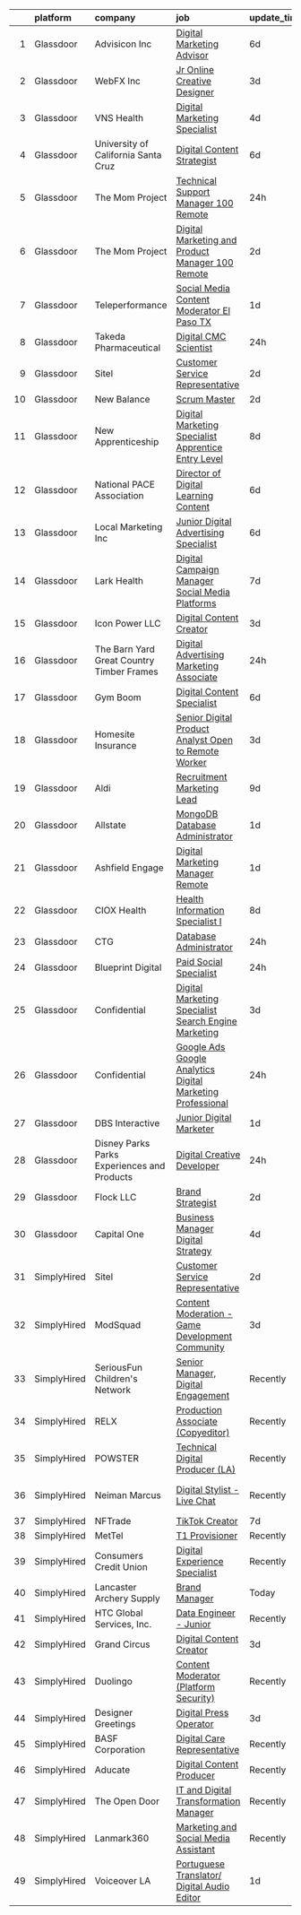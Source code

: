 

|    | platform    | company                                      | job                                                                                                                                                                                                                                                                                                                                                                                                                                                                                                                                                                                                                                                                                                                                                                                                                                                                                                                                                                                                                                                                                                                                                                                                                                                                                                                                                                                                                                                                                                                                | update_time   | location                    |
|---:|:------------|:---------------------------------------------|:-----------------------------------------------------------------------------------------------------------------------------------------------------------------------------------------------------------------------------------------------------------------------------------------------------------------------------------------------------------------------------------------------------------------------------------------------------------------------------------------------------------------------------------------------------------------------------------------------------------------------------------------------------------------------------------------------------------------------------------------------------------------------------------------------------------------------------------------------------------------------------------------------------------------------------------------------------------------------------------------------------------------------------------------------------------------------------------------------------------------------------------------------------------------------------------------------------------------------------------------------------------------------------------------------------------------------------------------------------------------------------------------------------------------------------------------------------------------------------------------------------------------------------------|:--------------|:----------------------------|
|  1 | Glassdoor   | Advisicon  Inc                               | [Digital Marketing Advisor](https://www.glassdoor.com/partner/jobListing.htm?pos=117&ao=1110586&s=58&guid=000001814c6160dda1fff7ea7a2164aa&src=GD_JOB_AD&t=SR&vt=w&ea=1&cs=1_08468ac4&cb=1654843859936&jobListingId=1007916139820&cpc=BAEB662971763A76&jrtk=3-0-1g5662oa3r14p801-1g5662oajr04m800-338600e85a9464a8--6NYlbfkN0DDmQcSHtR98tO2Rr3KnpjazZVSYyOhe8sxhvclrz6seZbH-Q0ftYaU1-jyAFdKe71Re1-YmKh7fLXC10ti0AObGRX6Ov8UJ2oRuuT4DDaSLhd_3MGXjtvwNoNsfCHR9MtWidWA62AZDkza5YHi2dzFjXrLWSF8gMWKbgCaWOhrfPCysp2AI_f50OSoynQ-shNRPPM30wy9KAQNvFmxcKudci35sjuQ4O-uFIp_7kW3OoYf9XqZdK4QZ5uFDEXyT8c5V2D9qOOQAYwRvJJtsDFyLrcMmossdcR8PiAN6i9N_1Ef_Sg8qmHOxzHtVfhbx1i3W34yosLLPUfAGT_Mk9MjBOOvDWMAmiJQeV-Vz4pUdtFwFAQ6HhxxLjvgPpR7jXcqw8tA-KHI2hjXMzoww3Spe9yNFHiIXHpSTvdXOaW2_2p6mX_mHIlMgOokt_O-nR3tcPP_g1dPB7Qwg3s52-oEFl1Jn-KQr8dZ44G-o35Mr6fzXLA5_P615eghXRz2yy0%3D)                                                                                                                                                                                                                                                                                                                                                                                                                                                                                                                                                                                                                                                                 | 6d            | Remote                      |
|  2 | Glassdoor   | WebFX  Inc                                   | [Jr  Online Creative Designer](https://www.glassdoor.com/partner/jobListing.htm?pos=103&ao=1110586&s=58&guid=000001814c6160dda1fff7ea7a2164aa&src=GD_JOB_AD&t=SR&vt=w&cs=1_5a0c1e74&cb=1654843859934&jobListingId=1007920957224&cpc=18B9B60E52E5A655&jrtk=3-0-1g5662oa3r14p801-1g5662oajr04m800-a5e3d758c20915e7--6NYlbfkN0AA3uNcJ0aeXBAdVd1dUlJvZjHaUXbbC2QUFGJChoFW7xEU327m6es56oflZv-QfBiXaJjOm2dM-p2ULuXGhhiddON2dPCKM8MZpqUxQMhQF42Ox2TJ-0G6ZeH3VMrntCm-DglIegi0fE0cVrwpgnw8SZdQzorpRYu00TAxEqzDvmhaNkrpWfvCy1IEX20iC-zxOaAvKZRx7Q-8ZAVh3syaJwZsgM7wXAFlBsgjQi9cXsF6zvCh4x_qyoJcP2CEEU-tJcHUHezmDxfZ1kfNGJjI1nkYX3Eo-aRGe1NDHH1AU6I4DnPwpHj0SiPqdPhOZEud4BV7gu_f0HYmG_YwKy8ina_f-rJBkX3nuUpxEX_geJKlOrHdtaCVBKYUEgkl9kRGvC9GNaqoHQnyfycjek5wtspbjmMOKjbaaS8w2PrYKBLihFrsqgh6I0yEtChGF3JgwbJvUU-8lIXifQvQX5n_gcGEZ5UWdycwD-gcctzELdecwiYEwXW1ZeW4Dtk0CfkFH8ig80iH3PFuCrC7aneIkUDDKu7PsLHYUBWt-mK62CTb5LheCBQlx3q6yQzpkZ4%3D)                                                                                                                                                                                                                                                                                                                                                                                                                                                                                                                                                                                                   | 3d            | Harrisburg, PA              |
|  3 | Glassdoor   | VNS Health                                   | [Digital Marketing Specialist](https://www.glassdoor.com/partner/jobListing.htm?pos=105&ao=1110586&s=58&guid=000001814c6160dda1fff7ea7a2164aa&src=GD_JOB_AD&t=SR&vt=w&cs=1_edb30989&cb=1654843859934&jobListingId=1007919126111&cpc=DFCAFF9DFE7B86C3&jrtk=3-0-1g5662oa3r14p801-1g5662oajr04m800-7f696c7597a812a0--6NYlbfkN0AsH3E7n5ny7Bi-dP3F5AKWLEV5I-6R1KnenKG6VJTQLziLDwHlgzFTB4XmwZNSNDCM0334W9lHqqDvLhjLz8s2zY5JHK-PR2GhFSL0GJm4whwWwNuy7RRmMugBZvBOTIHYz6qJiPV6S5zmK_o2JX2wU0owhXL0HmutKreAMyOqZwza6wLogbQgljnoQXOFR-WTIEnymhGP27acjVPZjAYG2YImDRGW-AdG2WtAtJfifF8k0k8ytEPbub8Onm3OF4ugG0W3uAAkr_r0prtjqOp5ntP0QniW0NSi5RsXA5zY7CcRJGcEyFTRXh0QIwCJSIrQLHzqRJAjcYFXmMJpm6jd5C3jU9S4YEuzXpTiyZcs8OkaOyPs6YnCe5Jr3SruA4z1Ymgijwww75QPT9Sh5gu99iTEaWd_PBCnk3DKKAswoF4esFC3txG6r6ki8hS3pdNeevOutqefug%3D%3D)                                                                                                                                                                                                                                                                                                                                                                                                                                                                                                                                                                                                                                                                                                                     | 4d            | New York, NY                |
|  4 | Glassdoor   | University of California Santa Cruz          | [Digital Content Strategist](https://www.glassdoor.com/partner/jobListing.htm?pos=101&ao=1110586&s=58&guid=000001814c6160dda1fff7ea7a2164aa&src=GD_JOB_AD&t=SR&vt=w&cs=1_527a99f7&cb=1654843859933&jobListingId=1007917295462&cpc=D3F7CB07E435E2D0&jrtk=3-0-1g5662oa3r14p801-1g5662oajr04m800-075a96d117d55ebf--6NYlbfkN0CMMrwQCTGqxDMwPsqy_tpyMCXYMRX0KWyeG_5gagirnyyCOli8vl6hj4_OgnEbxqe0zrF8pFC3_4f8jMRYcASx0CK0Yznk32M9GlknXBFJJ8dcogJmm08Xj2BxZiIRmNgLDXCXxTKIyhOXcBcn9T80ZkoB2R16xxr0qi97EjmQQzj3CaVjE03spaZQt6aUlyqynbN3krOyqBQufoH3XcTRGrD4HBNjFsnDYy1lzMC_I9zalS1to8BeWc_k9NDvO98OVCR8EqIncp5-dK1sJqG5gHLiPOwH_Eld-l1VJwTsUk8FLr-5E0EG---fLB_FEmReZaLh66LDjgV-prnt-plgPhZNzBHqFE7-rWnNY40I-a1BKdoeFtmfjYn63peu0KS_X-SJPXyVlTRUwKBNefU58mtkFOlakQLLgVHBa7CO4vO4RXgsXKgc0RVW1E7P2drRZifH7mWWag%3D%3D)                                                                                                                                                                                                                                                                                                                                                                                                                                                                                                                                                                                                                                                                                                                       | 6d            | Santa Cruz, CA              |
|  5 | Glassdoor   | The Mom Project                              | [Technical Support Manager  100  Remote ](https://www.glassdoor.com/partner/jobListing.htm?pos=118&ao=1110586&s=58&guid=000001814c6160dda1fff7ea7a2164aa&src=GD_JOB_AD&t=SR&vt=w&cs=1_12fab46d&cb=1654843859936&jobListingId=1007930351580&cpc=82B3195DA92CAF92&jrtk=3-0-1g5662oa3r14p801-1g5662oajr04m800-62b92adf8dd23749--6NYlbfkN0BDp_epf89aHDQhKpPegNJQ_ldQpEFZQsM9OcONMGxWx6pU56EKHF58QjVdAUvn2gXI5hyVLNA1C0Gb0DkX7ADb_xGpsyJgbb_0Zqwk7-ijuKZB-c3-0TZudU-XQfpy3zcY3aSXZr12N9y6nbbMX7T47W7Ug4C8_tUSmEGP0EtQ7EZs3feIaH365raMKneQB7dZHG6gzklwiGBZkq_utJdTKIfXsDizg0tSRNr8ubNMGC_eTzRh4m6rquVksEo1GZ9rwp4JmegMsWLf_X1X628hMUg_FJkjY2vU4XG3wPc9kO_OibD8VC5M1YayWmiJK59aivYpW7s6mNIG1YtsDvLtxLetC983RnbfTz2_0JIjk9sgrluqw89xpSTPDDpt0HSyKgFJ26dWO9tITieiXTr8e06ypMjkYjpLqs5mTbe8tjslAqvyvg7LSplAdEziy9-7HvwtylSKfvPgnquNLTkxKRzU9s-FaYxFqEw5frEKL2n11Wjfd0h-1wdhEX2pvLgBqlBdODSILlyjtwMsRE37T1oN4_sQyaTA361yL3X_UldBnwIGYespntrinK-acR5yGBt4NNUvgA%3D%3D)                                                                                                                                                                                                                                                                                                                                                                                                                                                                                                                                                                          | 24h           | Remote                      |
|  6 | Glassdoor   | The Mom Project                              | [Digital Marketing and Product Manager  100  Remote ](https://www.glassdoor.com/partner/jobListing.htm?pos=119&ao=1110586&s=58&guid=000001814c6160dda1fff7ea7a2164aa&src=GD_JOB_AD&t=SR&vt=w&cs=1_ab1eac8a&cb=1654843859936&jobListingId=1007924076269&cpc=E773D000C9BC26FA&jrtk=3-0-1g5662oa3r14p801-1g5662oajr04m800-e968128a4ed3c166--6NYlbfkN0BDp_epf89aHDQhKpPegNJQ_ldQpEFZQsM9OcONMGxWx6pU56EKHF58QjVdAUvn2gWzb7WT_VdhIniLWUErrzSffkwbkX38nK96CE-_18y32QCKsFTbEQ8gY_WP7RAT2mk8cyUbA3d_FSSp1LUQnsc2jczUGdeitK7WgN5seixNmeE_7ExxMAOtbSRVuBf73EFmUBN_18tk33xhYRPV7PleCzux6lJvqNn0OTNjNkDkc1WDenlHpPkNigb7izqL5HyN-IJRIGapGRyc3aM8eKwFucqavcig-b33driVT4TeoRDIr8foszmIMq1mpanZlzCZOSpPlM_hLilhOLuCYwuoCQlszC_-lWcriiWDmbzkVhsuzXoGnor_WfGKUP2HbOJ0kycBkhhrn-929eca25i4_aokfYfnWlHt91iHyAooQDK6WcWhY3nIIbvMQnlJjNgA_spup6p0e15-fswtWmf2ON-MaPJjZS6xHGf4DEHM-d_CYZmKaj2q2reUilx4WLmtSsSzXO0lemEBkhRKlAQNfXzL2tEvVcldtFPHtO9ECNGRmEh_qyd67oCs7Hy3lidppzY_HtbSnQ%3D%3D)                                                                                                                                                                                                                                                                                                                                                                                                                                                                                                                                                              | 2d            | Remote                      |
|  7 | Glassdoor   | Teleperformance                              | [Social Media Content Moderator  El Paso  TX](https://www.glassdoor.com/partner/jobListing.htm?pos=123&ao=1110586&s=58&guid=000001814c6160dda1fff7ea7a2164aa&src=GD_JOB_AD&t=SR&vt=w&cs=1_a2599552&cb=1654843859936&jobListingId=1007926113016&cpc=F41FEAB56D215062&jrtk=3-0-1g5662oa3r14p801-1g5662oajr04m800-fff7a7e4d4b16618--6NYlbfkN0B6WvEhlXVvoeINVu-ouHjaAZXC5eOJkXMvb3uV-8LI_9I1LjpwRjTqvN-0qqrhF4q43eVWjjlCQ-A1IEY5BcSWg2fgUObsDxWhB_RUbJ-IkYJDNzEH48KNZ5Jp_SxVqKAsG_eY7sKxTCIYwW_IGO-5UxM83pQ6riMdGMdTK06py34NxdqmECQwJ5D_nGOwpuIgWDyD-xmUxJVl5mz-LVWXG_rH2OEtTp037Y2eFmvzuEtu-rOxDe2Ho_NNHETqqzzlaKcVPsyWFf8p76Bmdkw14sO9bJDdd4CqRpp6HRiPJBsmVS1eSVCz3eCQVu_njNBVmm02-dHBEuX1jdH4t-R6L2U58Xj356EAwP5FG4y7Dk5hhd0Up6zoKzhl30EHTXiXo7k5q1Rw-I5zGAeb-lP4-Jj9EM4ZRrMXulBjEvQ0ofu8XGr3Z0lgBJ4kMiAHzmusdlpHV5iRCYYalogsQdWbO6Tx3_xif8dcZ4tRQ6cm9Mc-7Q9Ngdnw-4SaIxmh3w01jLmaopc1fL8bkOVFxib5W3pZdZRkTDNcvBtKOTMskw%3D%3D)                                                                                                                                                                                                                                                                                                                                                                                                                                                                                                                                                                                                      | 1d            | El Paso, TX                 |
|  8 | Glassdoor   | Takeda Pharmaceutical                        | [Digital CMC Scientist](https://www.glassdoor.com/partner/jobListing.htm?pos=125&ao=1110586&s=58&guid=000001814c6160dda1fff7ea7a2164aa&src=GD_JOB_AD&t=SR&vt=w&cs=1_cbe7da8b&cb=1654843859937&jobListingId=1007930379862&cpc=D2F1DE17EE1F43B9&jrtk=3-0-1g5662oa3r14p801-1g5662oajr04m800-c87c4e5530667bc7--6NYlbfkN0Dpk2nRRB2qCzcWtelMs6RnOpE2QQykp_Gr47Tac0r5hCH0J3UzLxpgpuhWWRPjzv_pVMLrJzievwWs2RoluiB1kl3PCcszSj0PVX6flnN6iD1qNcH6ir5fQFf-dt-d-EAz5eyWFhJ1LV9uZYS51kWUDcuUFou6ENBfMLx1U3zvd_oFzCP9rXfWauGkla7I6_4zFjmbAu7vZR8PPqv0VKKCz9pkdOI0Z2F8FaK30ELSGm5c6mgJu6MQxXsg5D2FsVR9lc55mobbhT_t6u11M1Zj2CPhfFSy0akDcjTDmHHrP27wXGXv_9bB9SMPHvLgdCQZGsSrRNGrWDhmBWGITOUEGS-hlCshzFxXixIN9bYeR7SC3rDAnGOSojZ-BhjjKQFWFdAKT7SfiGDNVk1w4wIDqR0Zrx7x75vkdohP69ok2LkY-t6C3Zf8)                                                                                                                                                                                                                                                                                                                                                                                                                                                                                                                                                                                                                                                                                                                                                        | 24h           | Clifton, NJ                 |
|  9 | Glassdoor   | Sitel                                        | [Customer Service Representative](https://www.glassdoor.com/partner/jobListing.htm?pos=109&ao=1110586&s=58&guid=000001814c6160dda1fff7ea7a2164aa&src=GD_JOB_AD&t=SR&vt=w&cs=1_88c73e66&cb=1654843859934&jobListingId=1007923404343&cpc=AC285F3A3ECA6BB0&jrtk=3-0-1g5662oa3r14p801-1g5662oajr04m800-32fe2d651763fd99--6NYlbfkN0CBtZxUpP1QTOYFeIJnsNrvL2IvFQoGtsAuEWSa46ujWVuS4m7EkjU5ZZ5i67e7zzWspVzDbrwPtSXOQLFlCGBNCFfkak1sM196VjgWo76NvJHv7o4GLeKr-rOA_9Jz91gfEMKe5SFvrvlM5l0d87JtXgIJilXxK1ZAbHtSHCG5ewI2T3V83oOxBUrCiaAiTFBgc2EjjGJJpV5HWZg34dWB5KEKvWA-4aewCLqpCP8XxSF9Coc8xH7oVv9IRCQ93NCLa9nFep792zdBRiLz_mAtpU2vnayMiB-SENHvKqVWXUMisnE3TuKR6bStD3RaHzHrTr3BV65DWKeqeJR52YbvgkUc9RcybJMsOEpOIGOo813kBC7sv3MTiFOH5oRE4IpjolKvmb27uEXMIsFCS3gtJWI6YXrPlp63OMt2MT5i8DrEoB8n_nf7pqfCnagmhuUVCmCZ2gTlOZUfxapdwDXz1dXs3TI2gJP99JukjUSdJm84wwXfzYkYNAUREKplsmI%3D)                                                                                                                                                                                                                                                                                                                                                                                                                                                                                                                                                                                                                                                                | 2d            | Hephzibah, GA               |
| 10 | Glassdoor   | New Balance                                  | [Scrum Master](https://www.glassdoor.com/partner/jobListing.htm?pos=110&ao=1110586&s=58&guid=000001814c6160dda1fff7ea7a2164aa&src=GD_JOB_AD&t=SR&vt=w&cs=1_0469e3d7&cb=1654843859935&jobListingId=1007924671740&cpc=FF950A86FEA5DF54&jrtk=3-0-1g5662oa3r14p801-1g5662oajr04m800-7e8b8396ec9996ce--6NYlbfkN0A-NHPE89aMEoKiA8B41Hae2nLWj54W-Qo-xrCvCh0mhHD8GUsE6Bc1X2xP3_XkCS4j-61q0FBd_RzRXPKHvo1CpOv8wB8n0Yeri3yNpck5XushaNd-lFS5yRNbInqaCjKA5myRm-NevLBeG9ZTkNmmiKHuszK2Fv1q3Jj8Dmc0dLWvFXDySoAfnL84GSvxCyzb26V252MZhPASlWqFhZoTa9wE0eiTsTv3HtsbZeY5G9263YhGHFUqXWFYIuz-pVTsq0FsU-AEx0WCzwaYVUZEagquTh4GnCNXyzSmDIznWW5k9TdNVOlRveYJbYRPAaEeAZJayh6vIErG1TToujS7V23R7f9mPuvQO9dXjhTigKsS9bybk4R6Y08rzQrx-YCFgDoPRsKTt08_MS9Vsrml5k9AjzxTCjSRbklhXM6fe3-bKoro0VaSmKPy-u2ka2w46oRJtxPUtF2DpaB0AHV4vHGyxBW4W90TdVKipfdpXUUo324xcyise9vj98VHgjleO6lfJx25vVJT33E74wZ6GUyhLUgg6u4cmh0-0MZfmYoUR4DZ6yzZ)                                                                                                                                                                                                                                                                                                                                                                                                                                                                                                                                                                                                                                 | 2d            | Massachusetts               |
| 11 | Glassdoor   | New Apprenticeship                           | [Digital Marketing Specialist   Apprentice  Entry Level ](https://www.glassdoor.com/partner/jobListing.htm?pos=107&ao=1110586&s=58&guid=000001814c6160dda1fff7ea7a2164aa&src=GD_JOB_AD&t=SR&vt=w&cs=1_c9d81c88&cb=1654843859934&jobListingId=1007910299056&cpc=983919718F9DC6F6&jrtk=3-0-1g5662oa3r14p801-1g5662oajr04m800-b68b7ae8af64eb9f--6NYlbfkN0DTBj4QuFnqhUtF9Z2VxXbtwG9o9MshGMGKhqGuRanbGyMSKNP2ipuKBGjayGrxGcmwnpAE2pkUNwgfO-DLOCJxC2ofUoaFUc-bXXlJ5q32YQ6pqxrBdNV-I7moWF-JJsw4UenbevQr7dNaaJ-vr1d8HjwgDJ5TSNb8H03b40N6ivmA-jikARwveKdDWvaMRXhN4X2hzzPMlwKGktHuTeMITG5_Yslbp4xqPA3NZFH6ZJUEveYDAmuzqtHZQ3NwxYNZViLzy2VrDGs2DNSOQWwtzhJJjs8ne5ssEd0I7v7Wsr9W-zkYwuJWDnRv9kWHIywauBBiWy83HVYNUjNxCVCvHyYhiQVR-JaSLprNmFWh18BcPTjkcexpYrZisslvsXNNy4xzwmtU6wTktThakUcF1mAOvnYhDmSAZjZPEhhw5wM6nqmeQzHAUxzKQarCzBHqp0KveFS2arKIPEUn7dYsAGhom0-lDWIePb61m5741g%3D%3D)                                                                                                                                                                                                                                                                                                                                                                                                                                                                                                                                                                                                                                                          | 8d            | Austin, TX                  |
| 12 | Glassdoor   | National PACE Association                    | [Director of Digital Learning Content](https://www.glassdoor.com/partner/jobListing.htm?pos=114&ao=1110586&s=58&guid=000001814c6160dda1fff7ea7a2164aa&src=GD_JOB_AD&t=SR&vt=w&ea=1&cs=1_6ede9a34&cb=1654843859936&jobListingId=1007916806262&cpc=F583A5AE0DDDFE3A&jrtk=3-0-1g5662oa3r14p801-1g5662oajr04m800-bf2ede79dfecc23b--6NYlbfkN0CmAKDpbBbVKRzplB0uvDj-zmpq8BLbQlUAX9pqlK72uTZWTRfKD97NF-X6uDwnAd_dOXo_op12aD0en_c4WkcMSlrwaMOuT9l4yEwAgh2H5FlX8aXl9WpTPDfnIjxWibEZrN1rQbIj5hdZxTNcpQiP49sTTD7gjeJuDZHO2ZtrWOgV5LNu5W_zvpK9Cm9H_WH8KIPSjzCNUnb_7oxc9VLxWMaqZTyEHsF7SJTWjJTORw9r0GMiRTklUOb36D4ZEJG8YfyCSgt090Py5bB68vPtMbd2X90q184qhv0rAJqHfdfl-tJRhRBKVrqWQO_BULePwS7cHHSvQuZsqt8oFDrQrdonzIrb1wYzMCwu6-TdfhVmUFigf7xg8oBAMKry3oAWnC6yurFbdRuUWGA47P57wb4qAfCNNuxbkpqXF15uL0FC48TjZ2yyYh80rJ1OJNk7KqGNB5t0fsEe47qAu85v5z0VJOc375CDUEVtMdBz_0UiE4gOYLCi59DiE8pSJuIXezphx4O9qg%3D%3D)                                                                                                                                                                                                                                                                                                                                                                                                                                                                                                                                                                                                                                        | 6d            | Remote                      |
| 13 | Glassdoor   | Local Marketing Inc                          | [Junior Digital Advertising Specialist](https://www.glassdoor.com/partner/jobListing.htm?pos=130&ao=1110586&s=58&guid=000001814c6160dda1fff7ea7a2164aa&src=GD_JOB_AD&t=SR&vt=w&ea=1&cs=1_7e519d27&cb=1654843859937&jobListingId=1007916720752&cpc=8795CF9063CD573D&jrtk=3-0-1g5662oa3r14p801-1g5662oajr04m800-a4b19dac3a846149--6NYlbfkN0CzmkxONe8j-yzr5BYuDjTG-MufwVApq4WSV9L6a0-OdY_oAMhkEJcf3EynQaWB1rgsIIXwJ7aa5b_LM_8JFTN5xDEdVBzpEn2k4nTgfxkEIqhRsGBrq9Aofs__r0TfV-lAxyeUfa-XpAIDz2DtNNt5yxgkI1ueAtvWidXXDIynmHmWvkPohFwoMF60Lv8xXzr0e_tZpSPV15uZTmNJh0n-5ExAoFdMXHqXYaxYJzbVvCbGfVLWD7yNT1TmQXn5EulCz5oq4WLKBwwV5ySxXy04UroaauXvPtgAHimcOjBXCmeY8E7VOdjaoXuzJ9jRuDB_3p2--d91S4t9TkIhzP6nJ_pTOWCdPuJntyyhAJ55LH-wcEuFzSW7AA98lXcSSbzSMDE59fQnV2o_nwXeq0HMY4k7wmPwvu69MvtBaj8BNj0ouFOU5aX0yW-nvEqGSVzpfr189yT_cW7v5QJaEa_slWrtSA2bwuBew7zrzrpur2FY6dez19wy3JnWlM0obMyXZqPcL_JMmQ%3D%3D)                                                                                                                                                                                                                                                                                                                                                                                                                                                                                                                                                                                                                                       | 6d            | Remote                      |
| 14 | Glassdoor   | Lark Health                                  | [Digital Campaign Manager  Social Media Platforms](https://www.glassdoor.com/partner/jobListing.htm?pos=115&ao=1110586&s=58&guid=000001814c6160dda1fff7ea7a2164aa&src=GD_JOB_AD&t=SR&vt=w&ea=1&cs=1_6fe8b20b&cb=1654843859936&jobListingId=1007915079045&cpc=B076152010A3B66C&jrtk=3-0-1g5662oa3r14p801-1g5662oajr04m800-b07692dd376df051--6NYlbfkN0BiaPbRicbIvk_wQNYQAiEIYBF8qRYaKffsmrJB_M9P1Fy1gJ25aVdAvUz7kT0dQ3RE04-6qvXDAEpQ_hDHCFOuWf-zG6XzIe-WsTSuDKRnH0NBQoMScoE8fajRe-dz_sLXIoXh0jbj2yeca9SCTB28nlGzmFAHP2x7vMTcJGnj-HfqkBI4RStAGO4Niz7OgICuVDZGpH0gZJJe3xrQR2DiD_sDhgcapGaJqPvtAI_oZUy4ZIngxyupFNNjeWRJqxopj2x1ZPJvtiwHIz6C3S39Ul8ZO6wGhyodBYZOhI3r4T9swiBRDld_ZlXVGNXRlRspr4P4ZVPTksZp373sYvqaFGJw4Bqu-SuK0IJUSHFRE_eAzhaIZt9BEaiXpXREa1ciK5nwheCaO0n_pYTERWmSeYvcOYUwXzbcWz0XX15H1FpqOHGUdFLSlt2wAbsbWirdTN2XXrsu8-VruGuxxzYhH7Exuqp_bASun0QiXjOfScvxMHGgEyaCmkFlFVtNOdhAZ8K5DFBgds2-TGN7x2l6A-eNqziP28nClh3kPNf22Q4iX5QLmeU5gNu9NkmbhG2BqaktfjzPh-1oP7p-4pwDjdyti83zNqc3ErjP3i-ZXvPBO13H3OuRdbfkv2a-yqJt6BvxJKHKhFPUcL0jlSxx8jb0nVofSPODArPPz8mKtENlGhpwwMFMrhNGZL_Hr9dpoq9ThSGgCcuqk37HrK-r5FTinP7hH3RU_MtidWeyyG5zZZZ_N3dxei4gDZfo4hZWKVfW7R3AuD_TZPDX6WPkc8DfuIJrh3u6RFyBhajym8olqCsleuAfnIL_KnpeOvaNPMfBfbnBb0zPFPps3jhp6_rZE0sFaFvRR_YEjpoRkx2h0FHHV6C839YiOeN3f-KiN77rBjFFvzOxbAtFgGKr1EMbiwhSdW4FvFFRfzIuszN6rcr2eyPU_MAwuBr0hlC__6GpGYVW4ZXn8-wxfQbM8k6voZFcab4fYGjTd-_TtuDfyRlXHT2_73HAwtCS62o%3D)                                                                                                          | 7d            | Remote                      |
| 15 | Glassdoor   | Icon Power  LLC                              | [Digital Content Creator](https://www.glassdoor.com/partner/jobListing.htm?pos=124&ao=1110586&s=58&guid=000001814c6160dda1fff7ea7a2164aa&src=GD_JOB_AD&t=SR&vt=w&ea=1&cs=1_78c20af2&cb=1654843859937&jobListingId=1007921897222&cpc=444700D72F2ECBCE&jrtk=3-0-1g5662oa3r14p801-1g5662oajr04m800-ea44d2726d24e938--6NYlbfkN0AV1EwlI9QWEPr4JOH_zvQ1ng7RiRTcak_xyOQu2cWbCJN_mnrqw-yjHjGcdbgQijZ7Pw9f_XvmTAK2Cj06ww3a9BXymBt0jRYnrV-TFtNLI8oVpY7gQ2bXVHqScz1GddkPiZLKtW8NVDK_dzbrVzniCBa33dBz3VDeU6TuQGSUTwYwDW9KMQWC8ugGB61pNDo-uLDFthQtcUPxAHMidXjJzRpctjV3rln7_fV6W3HoveekeTXU_fqqRm-4ZDrMgIwcpIN4z7ZbOlQ85pZWFhTgjiI6fdDTJ9Rmyfw0xEK6zfBaKF8Ftj0LXKHIaS5S8WGnvocDQRnrr0OyAWlxgBKA1e4gtKNH2aNudXsRUr8ACtrrev6KTqgjAMX-CFojNTicsjvXucukXjhrF11Pn1coeefEo-nDQuM4kCTGOcKwX-uTZaqU4jvISvlUMuv_2mVoaqHJb6KMbLcMsecoejXk44LMK1Y2LTer62wuZgrQN2h0eHNFQFSWYwj-hzCefTwOnZT1qstfbY2yG2M7q70M_Mtp01rKUhhL3ynuTxcXonsIrdj7tjzLHBYTVa3WOs4%3D)                                                                                                                                                                                                                                                                                                                                                                                                                                                                                                                                                                                                   | 3d            | Tempe, AZ                   |
| 16 | Glassdoor   | The Barn Yard   Great Country Timber Frames  | [Digital Advertising   Marketing Associate](https://www.glassdoor.com/partner/jobListing.htm?pos=112&ao=1110586&s=58&guid=000001814c6160dda1fff7ea7a2164aa&src=GD_JOB_AD&t=SR&vt=w&ea=1&cs=1_54e8750b&cb=1654843859935&jobListingId=1007928895528&cpc=6BF42D0955AE9A34&jrtk=3-0-1g5662oa3r14p801-1g5662oajr04m800-c9bd468b14175264--6NYlbfkN0D_RwI-Y35c5tZXuIcn2G8QO4DCQQNE0GQX7GPMm_kHp8-jJLP4gjGg3opErR1r2w5NmJe49mKF2GeNDl31-nIxrXEvsxbYUMbMRvxP099Rb9GJQ1gq063ZDkZX02D2OmtzGUalghHoNABWSCHblJBw79u4JVzoloaZym1shaIh-Mm-4Z_FAyLtUiSv6MkL3vXnG4KBUNhGFFnDb_lfkMw5A6mmv8AH6wbaT6jqNeC8ibmOal_Ny1H6phhJv1TwLTKAyv5RbEJcCsdk5IDe4QPXUmoGnwtd4maIfcifaZUEvrq3FAlQWBdyqAPYF5RnvogYqd2XLYvIGtXHW7VjEMbQiTjNMBTbW0NopsDoi3OmRa4FdnpTJwGfkBFzd0NvYQwHkFGARtEfumMQrrihypDVuj7VEh-UPurCgJmZ-5hLrautLBP8LuAeUOOuzZlQYOwiYt_r_h4oQtV-JmXa3e4xFTZjkvWwAz7KMsqvJVrbtXLfT5KVlu7Zlw3JEHBU4HbRI-ADwXRW1g%3D%3D)                                                                                                                                                                                                                                                                                                                                                                                                                                                                                                                                                                                                                                   | 24h           | Ellington, CT               |
| 17 | Glassdoor   | Gym Boom                                     | [Digital Content Specialist](https://www.glassdoor.com/partner/jobListing.htm?pos=128&ao=1110586&s=58&guid=000001814c6160dda1fff7ea7a2164aa&src=GD_JOB_AD&t=SR&vt=w&ea=1&cs=1_b9cd62e8&cb=1654843859937&jobListingId=1007916007405&cpc=3BA4CE39D5B5DEF5&jrtk=3-0-1g5662oa3r14p801-1g5662oajr04m800-b730ad67e4610c4d--6NYlbfkN0AoDDpkrGhtzKE0gVp1BlX-LnPD9pSPoLM4cZg7PJyRwXta8g-PD65gtwwxll4D2MuHAFo27I93awlALvy9Y0Mn9HhJvejTWrye-1QKMASfk8GOxbKNyGPZn20x4UqE5clZSz9ts_BJJVK9mq7LLMlk8MttZzhMOPlhYFa7gQ4_ehER4jnC61pV7zBiPeL3HXp0D8poC9TVy7L1TXbHB6MF47-TYOuZJDEckRiwAWFkBPL6uok1WVqDRSm6Yt8FnHEV8_GMFXSqKPZ1qVbI7KXuY1WQhVaBBL3qFnXjLXNcFeUapepUaD-gpR1oMymkaYRjEIGsme3v2MR88HwSYOYQ8b6TA31I0vmKhCT8TtDtsknrRm0GCVAI_EovRadWfSnx_JAxP0l5jRT2F1yWONF8t134djQ4OmCIHHUP1A_75e4WTcKUy5xDvpm3bE_nD50yzP8EOdGf4Ijv--Pasjkpw8yUzTfRYEEQByr7hTj6hHQrEi7H_zH3OZLmCaiTTvAPNG3WCAlQ87kVUKyT9d2w)                                                                                                                                                                                                                                                                                                                                                                                                                                                                                                                                                                                                                                              | 6d            | Remote                      |
| 18 | Glassdoor   | Homesite Insurance                           | [Senior Digital Product Analyst  Open to Remote Worker ](https://www.glassdoor.com/partner/jobListing.htm?pos=106&ao=1110586&s=58&guid=000001814c6160dda1fff7ea7a2164aa&src=GD_JOB_AD&t=SR&vt=w&cs=1_7a88f601&cb=1654843859934&jobListingId=1007921564648&cpc=ACBF47B84C432121&jrtk=3-0-1g5662oa3r14p801-1g5662oajr04m800-82d4393920334577--6NYlbfkN0B4_0cAWFLdWJFCnfZ83J9k0zAsYiOS3g-P-TO-MQuKe6Dcoxn5lJ2xi6mnWVyINmD7ClUUJYh38OZHh9wDzVm0DHL2aWuuR8GSMUaIJHsur5xMJbBsLC4yxQocTDF4az4BYo3koZULV1752iieoTk0hBiKwtw1bOwPNqkpyTiA1QTKkHaUomOsO-Vw85eAUr-eMp5KilNzPlr9N-SA3t3YFo2f5qym5DKW9KA30ocVHTnuDALGQJC4hWEJRzJ2fWforapM6Tx7-gryRPH9NUs6iqGhf6mNRz6UvFPc6TWEvgjy9nsurZ3ebDmHEFl5HQlw89Z4zFhLFZkGol6ooV6x8ThoATENf9y2qdmV9ny4jPCW04kmUbQemw3ETDPGsKPu4GsH-IzYPUH9S18MDL7o45k-aPSf_lRaxRcpZLUtY5HIOverH06CFyGrpdj2xCR7zepaftpP_cXE47ITNxeqG0kaeHGEI9JxAbfKtm-BEaRyhJ7L-y70lndF8g9f15_RaURu8wzgx7RXJmg7tuF6xTGsii1xHMzKYMmG6JOhig%3D%3D)                                                                                                                                                                                                                                                                                                                                                                                                                                                                                                                                                                                           | 3d            | Boston, MA                  |
| 19 | Glassdoor   | Aldi                                         | [Recruitment Marketing Lead](https://www.glassdoor.com/partner/jobListing.htm?pos=116&ao=1110586&s=58&guid=000001814c6160dda1fff7ea7a2164aa&src=GD_JOB_AD&t=SR&vt=w&cs=1_129aa09b&cb=1654843859936&jobListingId=1007907336529&cpc=AF02A54CD0F60729&jrtk=3-0-1g5662oa3r14p801-1g5662oajr04m800-8310a54d0562144f--6NYlbfkN0ClHNp0ZBjKyc81wQMevommuJ-J0v0HsQ54qzXihA8FIYR0josEAaSh7sgSW0zpAuItChvUG2yEFxkV5nFl-9anxtRTIx99CqA9zvTs66GSHbXMANnow_VLcTMP_1c6q30oWznkQaYHLTz2z7XXY1yigYcb7XGeEkskkn422l_m0ZpVG-srEHzNCBzgMR_O6ewHP82vBTJUE8icO6xd3X9MacfUO7StN7gMBFZyC9qTkMoS4ZQZzmpsKJMUBalX46flbnoLWAoxOpqosIEyIZAsdSZSVkxBrB_V6Fz1XednviFc0FpvVG-8Qs1cEhmM-CCrIvEGgHWpapok_D5igqHEVzQSbRyoQaITktl6nh-U0b45a1H7KT8DhaPNCZiNcM7nvBf36Veh0SstUohA9SWO9GtK5xYhoytKpyTPKSrsyk1a6Gj6pfWEYZauzDpd_D_lWPQNCkfraQ%3D%3D)                                                                                                                                                                                                                                                                                                                                                                                                                                                                                                                                                                                                                                                                                                                       | 9d            | Naperville, IL              |
| 20 | Glassdoor   | Allstate                                     | [MongoDB Database Administrator](https://www.glassdoor.com/partner/jobListing.htm?pos=122&ao=1110586&s=58&guid=000001814c6160dda1fff7ea7a2164aa&src=GD_JOB_AD&t=SR&vt=w&cs=1_d4c2303c&cb=1654843859936&jobListingId=1007926067752&cpc=FD1C1DA32C38CFA7&jrtk=3-0-1g5662oa3r14p801-1g5662oajr04m800-c2124910500564d6--6NYlbfkN0BLH0BMQoDn-yw6Urt952hBm1JLFZ7WpBxND2cMIOjOqbFVk94wXfJol2fCSe2VsLxzSGw-UADt3aYqiuBWrWNgsBdMbi1YSO8Ygp3OP5qTbHrMIfp2r-N0gKuE9cixoVPMcb92q8kcKqgppvwscUw_BUbnWttFs-CcV57QYlQvTRQO3vIjjo1vde5uZFpUc-jPpc4bO4AlID___4gOLdQfFawZBg61s1sMsnRyd_bssuu8zgWnUt1e6KZSBl7w7-6KT_HLvLp5mrpgqeFz92QP5iE6phufNb2eHF3yQDoWYIHTDoQwvfVrm_20Hrjoq0tSU8zUm947tWGbUiWeD9_k2B6wDPZkKDrHXfR647wKFilnseZo_hrHSYGNPoqRUFQ_oqJVlrUrjABQ2gGghro3kigxf5OAXI_o2n6NckwD4KAl_P3WrN2CYuwEUpT-cKJ6JjypjekJsm0CswSpCbV4pnh5jqMlVeT_lEmRelkhkwvjrD4WfPNWilGMsi04dbrDzhh_VRr1GgX8IFE_W8FqwdXwszjqMX4e-zq_fqJGOXnlVYCx46a4CPs0T1wyK46WGQRvxQHbvn_6pnnPoKntlSfu8y9mvAqeJaxVmgqNl9dALsT_1gdqplFrkJcGyb8G7wxyAIF-qqybpLDpcI6Oc305peiCSB2egFX7HFNmwrql22zVE0DRKCVMz6HD5AgwT-vWroUGXAZ47xGgkQtQ9vYYVINIiLPQUvc6xjRQIcknN6OQSfFogKNu-6B960gmjGtDM6g7rYGQW5v13ZdkSz8Z552nQt52E7n3fELMZNm9ws-dIFQth8Y6fi3w8MT4w_adE0XkloPJrC2EPNLjUfml0ceV7tnY4b1PpehfUUt-4BymmZqETPzuA4_6atQ1KXY5E-6UE6_OZ_Tkl_VxSclviOk1AXRSh43iFN8zb1v9FEDtHenYipdNZJvBTdod3v1fJi1CW4beeTRrchJ-SAd6JYbFln49GkxP5Mvo02x_9xpOHcvJBi5BKtdu6lSDzSZGoe82KMH5jPaNm4Yf0q6bEj-3mTwP4WH9s9zX90aGCIKgq2N1p_GLu7mdTIUDhTfxkRIHdr1ZgVTPuUQGrZQwFr02N9zVMmtpZW4HqRh9cMnTGFP419U_B8hR9FI%3D) | 1d            | Remote                      |
| 21 | Glassdoor   | Ashfield Engage                              | [Digital Marketing Manager  Remote ](https://www.glassdoor.com/partner/jobListing.htm?pos=121&ao=1110586&s=58&guid=000001814c6160dda1fff7ea7a2164aa&src=GD_JOB_AD&t=SR&vt=w&ea=1&cs=1_9e0ad72c&cb=1654843859936&jobListingId=1007926643042&cpc=0FE1F5EA2BC84A01&jrtk=3-0-1g5662oa3r14p801-1g5662oajr04m800-e1248b763d3bea9e--6NYlbfkN0Cj5q7ci9j2SncqQ1w4XhRvVZPDzgJIf779KjkIt1WaM930OmrWU9pYEF7VvzJtVVoWEQKaokIPVgcmP7qHQML3nVRCQNxawNp5tQGTVieSIL194sXHnfhTYAOC_f-i2rWQdSYYspTgSi7mqfVmYHPIthSkwu-LMe3lKLf8dHGPWMPo8IjwPhH4Ho8oQadHYVpxBYMLP8N3Mz18qdvtscnhwXsMCjc8QZyyPNcEF7XsKLabZ50OW7dDM1vLJFjZYfOOf6KDNsKCRjISjmYlpoIHrTZX2GqxaZh5dMyQoEVWv6sOTwPjoI81RVDk6nhF5ZpaYXusg55H_-aCJ51juK08TL2UDbdvgVKA-JSFexwmoZZqvtzHzHOA-cgedLkQNQ7NrgCx3EkKTcFwkrdJv4AwBTwTnUTQl-U29zMgD4fbxm94vbkPsf5sfkK0SyopEXrlWo4ji7Z-Psndv0nYG7-gxDL6gqaBU4q8gOXhrOfgdiaegEVzJ4M8o6GzkHikQgjMsKEMP2y8pQ%3D%3D)                                                                                                                                                                                                                                                                                                                                                                                                                                                                                                                                                                                                                                          | 1d            | Remote                      |
| 22 | Glassdoor   | CIOX Health                                  | [Health Information Specialist I](https://www.glassdoor.com/partner/jobListing.htm?pos=126&ao=1110586&s=58&guid=000001814c6160dda1fff7ea7a2164aa&src=GD_JOB_AD&t=SR&vt=w&cs=1_5d96f5bd&cb=1654843859937&jobListingId=1007911337636&cpc=F41FEAB56D215062&jrtk=3-0-1g5662oa3r14p801-1g5662oajr04m800-a477c2b49c520306--6NYlbfkN0DmVkbSMMk0SKBlrQ160sntKeTFoLu9cDfRQznIgsntp_qWLZxp7XF70qvPNt07L4ueO1oQTpmyAmrtKPOPmm5peNWP9lbOiFGxV3539AY4oMmZ-GD4rv6NQbkFDFVw2VaeTY8qXembj3cpZMC_Gdol6RlX6kUcec29UnTLBxIZF02fCEZLk2SgzOWWfzTGbPWUY8VFJsTAFes5vRe2q6uIlHVAz0XlNrz_0PmLPoIgAcnlFep8PlO_i4DkNkhoh63D0EVdE9QH9INwulNcx0TEwWdn-iCa2rKKI0M2sFzlUZtmipInAE5YMLKuwiO_cCENAWLkmXFHQWGjTzqqtPArGic8zFESjWv8_1hNK5hb4HweXZ8MLVZoMtmmEp6ssHVjqJMxTkws1-r39iRasZOGvDmAcQQ6Oy_eCF-4tjfR3Xq3z1ZT80SWGo21_TYtnRVLgYqF4e5wIHeyCSDrUO0APb5nciPGZ-lFXsaX1PZCly3mMCfd-lbMPEbVO2xInum9wk63WUdlLYLD39F1f1JwBkJU3F6_t59VeAv-xrUstQXxwUKWeH6lEmo-zFNJzygDHdLOXfD9WjrhH5b97EAZZdgSYeY04-Y22f8MESQczOo21op_9hVzMSQAwmtAQARW1Dus1g16U8uzrpTUOB5m54qjQ4q5GzJOQ1kP8zGJ1wnU06EmVvs9dKUY0pTbx0dmUTkvo0famILIL33fhu1pcRId_zs7Ga3v6mdhjNzJmQ%3D%3D)                                                                                                                                                                                                                                                                                                                                                                                                                  | 8d            | Remote                      |
| 23 | Glassdoor   | CTG                                          | [Database Administrator](https://www.glassdoor.com/partner/jobListing.htm?pos=120&ao=1110586&s=58&guid=000001814c6160dda1fff7ea7a2164aa&src=GD_JOB_AD&t=SR&vt=w&ea=1&cs=1_0dd228fa&cb=1654843859936&jobListingId=1007929209991&cpc=217C45A42544DB93&jrtk=3-0-1g5662oa3r14p801-1g5662oajr04m800-5aa901a96388b223--6NYlbfkN0BUuw7dcSK2qrMgpRGDt7rEWDvwL-yoXP8zyKxLIZmMo98WYTiioynGA-NGIZWh_glPhkguwjeIiTaPMEJWWDfHH7N-GjhG_u-N2_1zFzRXJm0X4i0WsMNTHt2DUVdOxrtZqoiFQId3RIV34xrSMjETh_35TkwxjZfC2qqryRoJdCgipCK9qUErl3UG_xJyokqNemuy8_0gjPPpEl-TFMxQZrYN7juzyOPeGNh7X1zcbStCtmg17ChwnBjMMSNSbP-jZaknJxCeKa07DzhUcWdDwJG8mq0Bn8WzoGigH0WoXocsVfJ0ei05-G9s2SkEcbyHaZ1jJaSIc07m67usziENTwrqpgCueS8zGLo8uGcVI0pLORCYk4gvpXltuRcYOsLnNaWJsk5CmF2APaRjLJBJhQU8LzQyRysFWEIJe5J2l-m8NEGLmmbdjCn4BrRmQdutR6o89KDJZtkrLjanGV4Jz7EsvteXF7-M4UU2_fuJdGrUkcVp7sbIemb_BsK1CGIGdvMi5cSzEw%3D%3D)                                                                                                                                                                                                                                                                                                                                                                                                                                                                                                                                                                                                                                                      | 24h           | Remote                      |
| 24 | Glassdoor   | Blueprint Digital                            | [Paid Social Specialist](https://www.glassdoor.com/partner/jobListing.htm?pos=113&ao=1110586&s=58&guid=000001814c6160dda1fff7ea7a2164aa&src=GD_JOB_AD&t=SR&vt=w&cs=1_dbf73d10&cb=1654843859935&jobListingId=1007929438955&cpc=6193B0C32834B022&jrtk=3-0-1g5662oa3r14p801-1g5662oajr04m800-c151744c2ee671aa--6NYlbfkN0BBTU8ML8dsRm6OssV1NGjCXqp4DLZDgGxpEr9u2dmHEnz8HpyVbm73Q-YrCPc14-6-Mb0vq-nKvE5tELhYrG9sPKpqqsmATcx0PB3j9VLo8ezuJD5Upo3rIl7zWNCgxMBpBlMbqBGvINLc8d1J3BkTDKDcSpv3mns03AVjzYWLxRyGqjC06sHM9VQjd77H1poJNI8fKKHp6Q268DYZBOHUKyUuhlxHvD_eh25wfmSwDvJCCW9_DyNauAa3LHcnt66vVqBoNNGPFyX1EMh7x3lcTrgl9F65jdXnKt7XH7ilnXfSotnOlqAkjIlCRjY_RELMj-F3IU5zQrH9CwxDmGIrUnLlCYsRmX7JiRUsC37r9xJrMxofKMdGU1h2NvsDXlUYUuIOV-nYwc5X0_2WYT782Bhtf5JfX9wxm4LJfvBy8OsHytUDjIBtnrAzcmxMIbt3GKrOE5Jd5Uk4PTYTW6HIY6ljgv8bJcNRDhS6Jc_2uo4ssiRhgXsrQWSfUHle4I2juzwXEXk5wg%3D%3D)                                                                                                                                                                                                                                                                                                                                                                                                                                                                                                                                                                                                                                                           | 24h           | Remote                      |
| 25 | Glassdoor   | Confidential                                 | [Digital Marketing Specialist   Search Engine Marketing](https://www.glassdoor.com/partner/jobListing.htm?pos=108&ao=1110586&s=58&guid=000001814c6160dda1fff7ea7a2164aa&src=GD_JOB_AD&t=SR&vt=w&ea=1&cs=1_cf7985f8&cb=1654843859935&jobListingId=1007920846251&cpc=9EDA28EADF1DF7F0&jrtk=3-0-1g5662oa3r14p801-1g5662oajr04m800-638c9988e922934b--6NYlbfkN0CMFVcT91qBK3dOyni1TU3g3zL7fOnkOihFFeTLMCrS9UEr6h9XWUc80FNuSFvdIvMxfh3ixUktsDBPrtdnpGT5A6pg8eDkDYe-I8qGq5S4dNF_AaXL2TfYlQ46sQoi3-V_T5C2w4Fb8OS6o9vD13rMao8sqnDLE_CxaSFOYJcpqStMotae1uarRSa1kI8OeZ4xEL0QRoT_J12yzrKZp6Nulh_aDEu0lcdvuC-ova74P79-bbeQAjhzLD0OjXFakC3JPYmHJzD8IdqL4zoY7wSCCIg8oJq5QpJHjiNObFd9isYhes4LFHmjZOTs1O-mrNbDLc--JOY6qudhEvRqvWAabKSHtyBXC6dgkfpDrdxSKrMf5pjxfVwvZjBb0CuDBEtfju77ZgHQ-Gl3l74rXZdPq9IMHTiIFN2IMKVWwwpI87EteOHJ-JinykHOUqxpDYZaHPHtoGsHaUSLbka8QLAWPR52mfxrsdmliDLvIXaUZ1E4smxpXepuN0Zay2Oze3WGGtY3kvDypA01m-0ImePRXXfGsTHYsDHcnsQwMAOqVg%3D%3D)                                                                                                                                                                                                                                                                                                                                                                                                                                                                                                                                                                                      | 3d            | Orange Lake, NY             |
| 26 | Glassdoor   | Confidential                                 | [Google Ads   Google Analytics Digital Marketing Professional](https://www.glassdoor.com/partner/jobListing.htm?pos=111&ao=1110586&s=58&guid=000001814c6160dda1fff7ea7a2164aa&src=GD_JOB_AD&t=SR&vt=w&ea=1&cs=1_a5eec001&cb=1654843859935&jobListingId=1007928961443&cpc=1120CD366D53BFD9&jrtk=3-0-1g5662oa3r14p801-1g5662oajr04m800-f73b3d98ec08bc5b--6NYlbfkN0CMFVcT91qBK3dOyni1TU3g3zL7fOnkOihFFeTLMCrS9U266c2EUC6lVo8HIoLQDIHyKcYETocbCQs3av6j2G442jfwuf13xDCCzCmkfo5iUuAVxINSjK3xnRPLetbMokvXk-xtY7h36Zdzzg_yJWQ33lbREWA5K3UG_A1JHitW50I2CE-fxEzvmZIsGAPlW4EBxGsfsCCO-Rk3UNAdAG1TIC6dG50LOciEVBkqzQ0gosbm-3XQ6d6IJPgUQg6jExqtFlC193HSeGhVg1qhCr4YC9U81DyWqLyrDbTuujmN0FevM4RtUTu0OP4XXxcwFoPt12l8aziRheFEROa0YuA3DT9Tkbqhmk8p9lKm9y9m1a2qAWs3JEYCbZjS_e9KfxyQrUcbhgQ5qFZ0Q5f4hoWJHk9qjdEn52WrhT5MmGIeyCr2r46bOYSSuQAtmwdRtXdTmIoW1rf5JtCX3WkGv6vt22Di-V1Cnsu4EahwtVpZJD-sc7akHbi6pFIo3t4JA2A%3D)                                                                                                                                                                                                                                                                                                                                                                                                                                                                                                                                                                                                                              | 24h           | Remote                      |
| 27 | Glassdoor   | DBS Interactive                              | [Junior Digital Marketer](https://www.glassdoor.com/partner/jobListing.htm?pos=102&ao=1110586&s=58&guid=000001814c6160dda1fff7ea7a2164aa&src=GD_JOB_AD&t=SR&vt=w&ea=1&cs=1_989be7bc&cb=1654843859934&jobListingId=1007926900363&cpc=E509DD49A6927373&jrtk=3-0-1g5662oa3r14p801-1g5662oajr04m800-e259d21d1237765e--6NYlbfkN0D5EoDI19pzLD_ZoAvoqM1-O9qeTV9KvYbDAr1-bMzVcdI5BfyUm4Lr-T-0gAZO119BiAkYlzgtMzBixCVYR1i6yamCDex3Op4Wio5MCH2_YDt7TOCSAreXJFdtwuLMTHDTp1NPFqryOQ1fQtOMQD08U3J-dtZQAS1jvGlT_vhr1yLyg8pdagIpgcRvhfaE1Tqklz_RpkbGyG_NMn9bAS0KP3VahAwNRKYoBXwm5ijndhs4kOGSwLCxFDCpNPuOZSKD_b-hbV7Y8m1V9DL08Oj9xYgfp-mABfPWIvicxHfCAQvHWtUDMQ7Ny3QNn-FqNPiXJhpj17YJtyFyjL5sSxh2BWY58K03likq5HC924Aw01tY_sdNgI4CiiavaTLSLlC4of958CKRTbyLDnjn6_oK-GjqpdZ2JrNnhj3ZGDZGvg5KxXcjO_NcBJg0intCFjeJLklby2FodTKRsKQ3QjcppJyLYtw00pXNSDyPVEnjJ62pUaWByCe3NaltF8F_2ZwxGXp1ZsYj4g%3D%3D)                                                                                                                                                                                                                                                                                                                                                                                                                                                                                                                                                                                                                                                     | 1d            | Louisville, KY              |
| 28 | Glassdoor   | Disney Parks Parks  Experiences and Products | [Digital Creative Developer](https://www.glassdoor.com/partner/jobListing.htm?pos=127&ao=1110586&s=58&guid=000001814c6160dda1fff7ea7a2164aa&src=GD_JOB_AD&t=SR&vt=w&cs=1_38691493&cb=1654843859937&jobListingId=1007930245837&cpc=A65DF3A704A48F9B&jrtk=3-0-1g5662oa3r14p801-1g5662oajr04m800-a07ec686d5dc4932--6NYlbfkN0DAFTyt7pbDCC2JPO79CSdi1dIb81yjczP5qsKcZIxgiRd1qisRd4re16D_VG3-wzWE0TRV-qtevl7u-jnbabedZFChUQ8cy7SISUX443P7jaksC6QRJOnabOmrTwPtjylIpBuGefcYyVDshK-Dq-fOmcbIB5TfAbVKzfHQr2oDNq-kIdG7xusXPeBAaRrf-xuaz27apoMCCY3FIZ8atMwvpeFRq0xSyI3GJa0XfjQX55O5RELlT1qX81Laywz72RWfisG_WgSHYlQalXYoAbcbOGPkeUmCZnYZFn6a40BMLHCs9vx7CYnZGoLUaEYAIUh837qIsuivOfiNQb2-HZxuk5r2KIh4Wn6TzC6F_C6tIuaAY28AJ5sIEZtMCr4ez7VOVJ63tNZumHAB2i4YtaqeyPYEO_T0toZdc8zAF-vdDgwpophXQ4XjoVDSEVMXu6N_B2PlJHPy0A%3D%3D)                                                                                                                                                                                                                                                                                                                                                                                                                                                                                                                                                                                                                                                                                                                       | 24h           | Lovejoy, GA                 |
| 29 | Glassdoor   | Flock LLC                                    | [Brand Strategist](https://www.glassdoor.com/partner/jobListing.htm?pos=129&ao=1110586&s=58&guid=000001814c6160dda1fff7ea7a2164aa&src=GD_JOB_AD&t=SR&vt=w&ea=1&cs=1_19e59cf1&cb=1654843859937&jobListingId=1007922990379&cpc=6193B0C32834B022&jrtk=3-0-1g5662oa3r14p801-1g5662oajr04m800-6fb55de729f352d4--6NYlbfkN0Dc5OKlJC7VvUPMhU011CC5p8XZpwcLe4mAqadZov5f6s408XjUb5H5uQRetc0PsA6vuhwvb3s6GUSQFDBQtLbM6aaZaTHoLvC3A2NDMekoRyG0pS4XxGYHtga4NoA1kb7PyTeopEBqJaG8CNGVJ2KAeif-vQPPoGw-ECMvw7BU4x06v6-gHiweqDhnOsgkwmzKLOpFs9faEcE7_NG5sDJAVOypb5Ou9C0pHWU3noUtp3LQRH5lSw8P8o9ubejyOrfspycnNxx6k8qEbxCPv7uQo_yVKLlnMhL-_d0qxFlwZO5wHqTkqPsQcpQ2Z0sdQ9Zts5mMXh-_liAAxaOIcnzbKPGDUphJPqVQ1e6PM93dAbSmCgCZpJQoUya3ZfGBQkl0KhWelqEQdRFAj_kJOgOIzYz5yaXdyQIiq8jwk0mTN6UPBICh0XpLgQio6VKJiamX0hkmTZgW4bl_Jtt5uyLHuYtcJc_JhZy724LWzNk6vg%3D%3D)                                                                                                                                                                                                                                                                                                                                                                                                                                                                                                                                                                                                                                                                                            | 2d            | Washington, DC              |
| 30 | Glassdoor   | Capital One                                  | [Business Manager   Digital Strategy](https://www.glassdoor.com/partner/jobListing.htm?pos=104&ao=1110586&s=58&guid=000001814c6160dda1fff7ea7a2164aa&src=GD_JOB_AD&t=SR&vt=w&cs=1_134a1a19&cb=1654843859934&jobListingId=1007919456215&cpc=4E9467AEE1271D89&jrtk=3-0-1g5662oa3r14p801-1g5662oajr04m800-cc23a0a65910cd11--6NYlbfkN0C3j_zLGvpMLCdiZ0WC46XqVTA1VMZzOzKXPhAXwYlrNb9EbKZEg8x0wzjxx-xvfPq-kYH0gVWqFVylJw4QYAkpWNryOCPoApanJSU1mb5yTFqXPG4wmO_tx6B9FGDzPVMJCkieUuwjmbDQ_-0MlMLcGzR33UHCcEwGXaUaOwyPqhy25KIJIjipQuleSfrdShc57TOyRgYjV7Azr1WWCrp4s3_wX2Ff4UmgFwUydfrw79O_CVbXGO2IitATiubMJqsq7ZAjFH7G2w9HDgWZrbTmXqiWprNviA-HDpNzeXVedPKcARh_JJzrdhLnRoTKcBNVq9YsgDErCAZei2-ln1X5AV38Br3Suu38O-iDvL-uT92JrVlz8Im81_Ivz8-P9TM8FLeivFMXkCWHSaFDDmTF3vCBMqUJiA3vgu96mBhvdeD7_2S3Ha9S5fEk2WXT5Lg%3D)                                                                                                                                                                                                                                                                                                                                                                                                                                                                                                                                                                                                                                                                                                                            | 4d            | Vienna, VA                  |
| 31 | SimplyHired | Sitel                                        | [Customer Service Representative](https://www.simplyhired.com/job/tq6C83l3hg9c6iQ0UbqBz9CAvAxpbBZfsdzRep5L0NclEePT5xhBVA?q=digital+platform)                                                                                                                                                                                                                                                                                                                                                                                                                                                                                                                                                                                                                                                                                                                                                                                                                                                                                                                                                                                                                                                                                                                                                                                                                                                                                                                                                                                       | 2d            | Hephzibah, GA +23 locations |
| 32 | SimplyHired | ModSquad                                     | [Content Moderation - Game Development Community](https://www.simplyhired.com/job/1Dxi140A4WmKEzAzhPyzV18R8qcBLqO13czlyIttVBDaxRaDV50BVA?q=digital+platform)                                                                                                                                                                                                                                                                                                                                                                                                                                                                                                                                                                                                                                                                                                                                                                                                                                                                                                                                                                                                                                                                                                                                                                                                                                                                                                                                                                       | 3d            | Remote                      |
| 33 | SimplyHired | SeriousFun Children's Network                | [Senior Manager, Digital Engagement](https://www.simplyhired.com/job/7GoyKdcwVJz7iMSqVvHuM5KUh6NCd-ptFi5i0RWnToA-HuMJkmR9Kg?q=digital+platform)                                                                                                                                                                                                                                                                                                                                                                                                                                                                                                                                                                                                                                                                                                                                                                                                                                                                                                                                                                                                                                                                                                                                                                                                                                                                                                                                                                                    | Recently      | Norwalk, CT                 |
| 34 | SimplyHired | RELX                                         | [Production Associate (Copyeditor)](https://www.simplyhired.com/job/zTaAFsYoYXUIdfHWhyLFpU544riXyKmtiZ6RfOJASJj_FOs6eMfFyQ?q=digital+platform)                                                                                                                                                                                                                                                                                                                                                                                                                                                                                                                                                                                                                                                                                                                                                                                                                                                                                                                                                                                                                                                                                                                                                                                                                                                                                                                                                                                     | Recently      | Cambridge, MA               |
| 35 | SimplyHired | POWSTER                                      | [Technical Digital Producer (LA)](https://www.simplyhired.com/job/X4xGn1E-w8Go_pZWhY3JZog5rr2XiLZqR1aSI2Yqat5VQPt0KMz2nA?q=digital+platform)                                                                                                                                                                                                                                                                                                                                                                                                                                                                                                                                                                                                                                                                                                                                                                                                                                                                                                                                                                                                                                                                                                                                                                                                                                                                                                                                                                                       | Recently      | Los Angeles, CA             |
| 36 | SimplyHired | Neiman Marcus                                | [Digital Stylist - Live Chat](https://www.simplyhired.com/job/CvAFVMCN-TRQZsigpMCF7Ee_TPbgo-YZ-wSTRRjzCONd7kgls9rG_w?q=digital+platform)                                                                                                                                                                                                                                                                                                                                                                                                                                                                                                                                                                                                                                                                                                                                                                                                                                                                                                                                                                                                                                                                                                                                                                                                                                                                                                                                                                                           | Recently      | Phoenix, AZ +4 locations    |
| 37 | SimplyHired | NFTrade                                      | [TikTok Creator](https://www.simplyhired.com/job/L8BmpPjjvIM3IS_iyG2UwnPSCVMOx7ROXyr7PtYuobmcUDhziUeUfQ?q=digital+platform)                                                                                                                                                                                                                                                                                                                                                                                                                                                                                                                                                                                                                                                                                                                                                                                                                                                                                                                                                                                                                                                                                                                                                                                                                                                                                                                                                                                                        | 7d            | Remote                      |
| 38 | SimplyHired | MetTel                                       | [T1 Provisioner](https://www.simplyhired.com/job/0cvj2kD6GCYJJA6y0AHnoomnLtb5STt54cgZPQIUHMuEBdMrHP_t7w?q=digital+platform)                                                                                                                                                                                                                                                                                                                                                                                                                                                                                                                                                                                                                                                                                                                                                                                                                                                                                                                                                                                                                                                                                                                                                                                                                                                                                                                                                                                                        | Recently      | Holmdel, NJ                 |
| 39 | SimplyHired | Consumers Credit Union                       | [Digital Experience Specialist](https://www.simplyhired.com/job/I2wCGebuWuY6zYP2eGArR2bAaFtufeXuCkxaFNzlVdAzmWoXKo-WsQ?q=digital+platform)                                                                                                                                                                                                                                                                                                                                                                                                                                                                                                                                                                                                                                                                                                                                                                                                                                                                                                                                                                                                                                                                                                                                                                                                                                                                                                                                                                                         | Recently      | Lake Forest, IL             |
| 40 | SimplyHired | Lancaster Archery Supply                     | [Brand Manager](https://www.simplyhired.com/job/nEkvjgCxOjpnM4jgmvEDCumkwR8PcIxdUTrONPZI-7Z1JrXAC22DzA?q=digital+platform)                                                                                                                                                                                                                                                                                                                                                                                                                                                                                                                                                                                                                                                                                                                                                                                                                                                                                                                                                                                                                                                                                                                                                                                                                                                                                                                                                                                                         | Today         | Leola, PA                   |
| 41 | SimplyHired | HTC Global Services, Inc.                    | [Data Engineer - Junior](https://www.simplyhired.com/job/luBri-Ldc_3OWMaAJFvpNi-8PpE0ttGp7GVGi9DAXbiq_raOxhjKlQ?q=digital+platform)                                                                                                                                                                                                                                                                                                                                                                                                                                                                                                                                                                                                                                                                                                                                                                                                                                                                                                                                                                                                                                                                                                                                                                                                                                                                                                                                                                                                | Recently      | Grosse Pointe Farms, MI     |
| 42 | SimplyHired | Grand Circus                                 | [Digital Content Creator](https://www.simplyhired.com/job/EkMUtxNwrFAljv8yh_og1Qit95mwnzLa27znpwgvpt6EyaxStnQYkw?q=digital+platform)                                                                                                                                                                                                                                                                                                                                                                                                                                                                                                                                                                                                                                                                                                                                                                                                                                                                                                                                                                                                                                                                                                                                                                                                                                                                                                                                                                                               | 3d            | Remote                      |
| 43 | SimplyHired | Duolingo                                     | [Content Moderator (Platform Security)](https://www.simplyhired.com/job/IVWkfenPN8jef4oopzzLLRHWe3-l1oBWjn__wSJ384Mo3HTz-_Iw4Q?q=digital+platform)                                                                                                                                                                                                                                                                                                                                                                                                                                                                                                                                                                                                                                                                                                                                                                                                                                                                                                                                                                                                                                                                                                                                                                                                                                                                                                                                                                                 | Recently      | Remote                      |
| 44 | SimplyHired | Designer Greetings                           | [Digital Press Operator](https://www.simplyhired.com/job/0GM25-_wMHMIlJu4EU3xV2AfLb68e2tlElEh9RVsLHunveaZNXQUOQ?q=digital+platform)                                                                                                                                                                                                                                                                                                                                                                                                                                                                                                                                                                                                                                                                                                                                                                                                                                                                                                                                                                                                                                                                                                                                                                                                                                                                                                                                                                                                | 3d            | Edison, NJ                  |
| 45 | SimplyHired | BASF Corporation                             | [Digital Care Representative](https://www.simplyhired.com/job/uXD3e94asM93B0dtmMB9kLZzTgm_pS_71oe4SoN7qcdEkvH_N5n7nw?q=digital+platform)                                                                                                                                                                                                                                                                                                                                                                                                                                                                                                                                                                                                                                                                                                                                                                                                                                                                                                                                                                                                                                                                                                                                                                                                                                                                                                                                                                                           | Recently      | Remote                      |
| 46 | SimplyHired | Aducate                                      | [Digital Content Producer](https://www.simplyhired.com/job/YUrCglCQCq6pv_UpV3WIaJ4MdCyR4alTlKcF0rm6Ki2TIKSLbGZ-8A?q=digital+platform)                                                                                                                                                                                                                                                                                                                                                                                                                                                                                                                                                                                                                                                                                                                                                                                                                                                                                                                                                                                                                                                                                                                                                                                                                                                                                                                                                                                              | Recently      | Remote                      |
| 47 | SimplyHired | The Open Door                                | [IT and Digital Transformation Manager](https://www.simplyhired.com/job/Zcmlb4enYEZXQ2woVjSRkXeYUysUO7q8AFjAuJ_KTDkWLLY9nKU47A?q=digital+platform)                                                                                                                                                                                                                                                                                                                                                                                                                                                                                                                                                                                                                                                                                                                                                                                                                                                                                                                                                                                                                                                                                                                                                                                                                                                                                                                                                                                 | Recently      | Gloucester, MA              |
| 48 | SimplyHired | Lanmark360                                   | [Marketing and Social Media Assistant](https://www.simplyhired.com/job/ChRQrg80OqpAo0sClz0gX2HF22bQ-8nvlA7HCU6PpzH2yV91FtbsoQ?q=digital+platform)                                                                                                                                                                                                                                                                                                                                                                                                                                                                                                                                                                                                                                                                                                                                                                                                                                                                                                                                                                                                                                                                                                                                                                                                                                                                                                                                                                                  | Recently      | Remote                      |
| 49 | SimplyHired | Voiceover LA                                 | [Portuguese Translator/ Digital Audio Editor](https://www.simplyhired.com/job/z_vU3W7cX3zsMFsaMdfLnAGyKc_aZOTteFNN7IznEZr66e5zwTrH3w?q=digital+platform)                                                                                                                                                                                                                                                                                                                                                                                                                                                                                                                                                                                                                                                                                                                                                                                                                                                                                                                                                                                                                                                                                                                                                                                                                                                                                                                                                                           | 1d            | Remote                      |